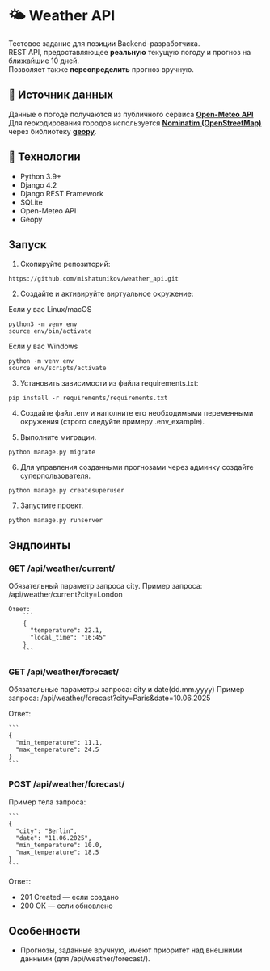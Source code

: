 # 🌤️ Weather API

Тестовое задание для позиции Backend-разработчика.  
REST API, предоставляющее **реальную** текущую погоду и прогноз на ближайшие 10 дней.  
Позволяет также **переопределить** прогноз вручную.

## 📡 Источник данных

Данные о погоде получаются из публичного сервиса **[Open-Meteo API](https://open-meteo.com/)**  
Для геокодирования городов используется **[Nominatim (OpenStreetMap)](https://nominatim.openstreetmap.org/)** через библиотеку **[geopy](https://geopy.readthedocs.io/)**.

## 🚀 Технологии

- Python 3.9+
- Django 4.2
- Django REST Framework
- SQLite
- Open-Meteo API
- Geopy

## Запуск
1. Скопируйте репозиторий:
```
https://github.com/mishatunikov/weather_api.git
```

2. Cоздайте и активируйте виртуальное окружение:

Если у вас Linux/macOS
```
python3 -m venv env
source env/bin/activate
```
Если у вас Windows
```
python -m venv env
source env/scripts/activate
```

3. Установить зависимости из файла requirements.txt:
```
pip install -r requirements/requirements.txt
```

4. Создайте файл .env и наполните его необходимыми переменными окружения (строго следуйте примеру .env_example).

5. Выполните миграции.
```
python manage.py migrate
```

6. Для управления созданными прогнозами через админку создайте суперпользователя.
```
python manage.py createsuperuser
```

7. Запустите проект.
```
python manage.py runserver
```

## Эндпоинты
### GET /api/weather/current/
Обязательный параметр запроса city.
Пример запроса: /api/weather/current?city=London

    Ответ:
        ```
        {
          "temperature": 22.1,
          "local_time": "16:45"
        }
        ```

### GET /api/weather/forecast/
Обязательные параметры запроса: city и date(dd.mm.yyyy)
Пример запроса: /api/weather/forecast?city=Paris&date=10.06.2025

Ответ:

    ```
    {
      "min_temperature": 11.1,
      "max_temperature": 24.5
    }
    ```

### POST /api/weather/forecast/

Пример тела запроса:
    
    ```
    {
      "city": "Berlin",
      "date": "11.06.2025",
      "min_temperature": 10.0,
      "max_temperature": 18.5
    }
    ```

Ответ:
- 201 Created — если создано
- 200 OK — если обновлено

## Особенности

- Прогнозы, заданные вручную, имеют приоритет над внешними данными (для /api/weather/forecast/).
